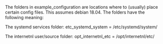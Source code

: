 The folders in example_configuration are locations where to (usually) place certain config files. This assumes
debian 18.04. The folders have the following meaning:

The systemd services folder:
etc_systemd_system = /etc/systemd/system/

The internetnl user/source folder:
opt_internetnl_etc = /opt/internetnl/etc/

